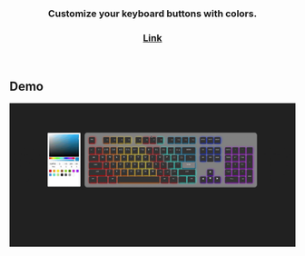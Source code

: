
<h3 align="center"> 

Customize your keyboard buttons with colors.



</h3>
<h3  align="center" >
<a href="https://yi-jie-lou.github.io/xpg/" >Link</a>
</h4>

<br>

##  Demo





  <h4 align="center" style="margin-top: 0px; margin-bottom: 24px">
     <kbd>
      <img width="900"   src="./src/img/keyboardDemo.gif">
    </kbd>
  </h4>


